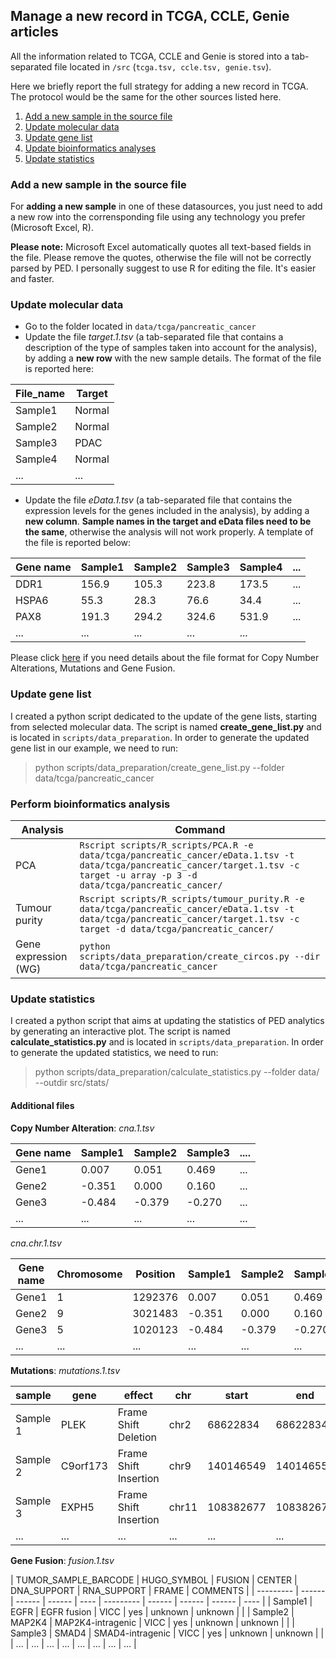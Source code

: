 ## Manage a new record in TCGA, CCLE, Genie articles

All the information related to TCGA, CCLE and Genie is stored into a tab-separated file located in `/src` (`tcga.tsv, ccle.tsv, genie.tsv`).

Here we briefly report the full strategy for adding a new record in TCGA. The protocol would be the same for the other sources listed here.
1. [Add a new sample in the source file](#add-a-new-sample-in-the-source-file)
2. [Update molecular data](#update-molecular-data)
3. [Update gene list](#update-gene-list)
4. [Update bioinformatics analyses](#update-bioinformatics-analyses)
5. [Update statistics](#update-statistics)

### Add a new sample in the source file

For __adding a new sample__ in one of these datasources, you just need to add a new row into the corrensponding file using any technology you prefer (Microsoft Excel, R).

__Please note:__ Microsoft Excel automatically quotes all text-based fields in the file. Please remove the quotes, otherwise the file will not be correctly parsed by PED. I personally suggest to use R for editing the file. It's easier and faster.

### Update molecular data

* Go to the folder located in `data/tcga/pancreatic_cancer`
* Update the file _target.1.tsv_ (a tab-separated file that contains a description of the type of samples taken into account for the analysis), by adding a **new row** with the new sample details. The format of the file is reported here:

| File_name | Target |
| ------ | ---- |
| Sample1 | Normal |
| Sample2 | Normal |
| Sample3 | PDAC |
| Sample4 | Normal |
| ... | ... |

* Update the file _eData.1.tsv_ (a tab-separated file that contains the expression levels for the genes included in the analysis), by adding a **new column**. __Sample names in the target and eData files need to be the same__, otherwise the analysis will not work properly. A template of the file is reported below:

| Gene name | Sample1 | Sample2 | Sample3 | Sample4 | ... |
| --------- | ------ | ------ | ------ | ---- | --- |
| DDR1 | 156.9 | 105.3 | 223.8 | 173.5 | ... |
| HSPA6 | 55.3 | 28.3 | 76.6 | 34.4 | ... |
| PAX8 | 191.3 | 294.2 | 324.6 | 531.9 | ... |
| ... | ... | ... | ... | ... |

Please click [here](#additional-files) if you need details about the file format for Copy Number Alterations, Mutations and Gene Fusion.

### Update gene list
I created a python script dedicated to the update of the gene lists, starting from selected molecular data. The script is named __create_gene_list.py__ and is located in `scripts/data_preparation`. In order to generate the updated gene list in our example, we need to run:

> python scripts/data_preparation/create_gene_list.py --folder data/tcga/pancreatic_cancer

### Perform bioinformatics analysis

| Analysis | Command |
| ------ | ---- |
| PCA | `Rscript scripts/R_scripts/PCA.R -e data/tcga/pancreatic_cancer/eData.1.tsv -t data/tcga/pancreatic_cancer/target.1.tsv -c target -u array -p 3 -d data/tcga/pancreatic_cancer/` |
| Tumour purity | `Rscript scripts/R_scripts/tumour_purity.R -e data/tcga/pancreatic_cancer/eData.1.tsv -t data/tcga/pancreatic_cancer/target.1.tsv -c target -d data/tcga/pancreatic_cancer/` |
| Gene expression (WG) | `python scripts/data_preparation/create_circos.py --dir data/tcga/pancreatic_cancer` |

### Update statistics
I created a python script that aims at updating the statistics of PED analytics by generating an interactive plot. The script is named __calculate_statistics.py__ and is located in `scripts/data_preparation`. In order to generate the updated statistics, we need to run:

> python scripts/data_preparation/calculate_statistics.py --folder data/ --outdir src/stats/


#### Additional files

__Copy Number Alteration__: _cna.1.tsv_

| Gene name | Sample1 | Sample2 | Sample3 | .... |
| --------- | ------ | ------ | ------ | ---- |
| Gene1 | 0.007 | 0.051 | 0.469 | ... |
| Gene2 | -0.351 | 0.000 | 0.160 | ... |
| Gene3 | -0.484 | -0.379 | -0.270 | ... |
| ... | ... | ... | ... | ... |

_cna.chr.1.tsv_

| Gene name | Chromosome | Position | Sample1 | Sample2 | Sample3 | .... |
| --------- | ---------- | -------- | ------ | ------ | ------ | ---- |
| Gene1 | 1 | 1292376 | 0.007 | 0.051 | 0.469 | ... |
| Gene2 | 9 | 3021483 | -0.351 | 0.000 | 0.160 | ... |
| Gene3 | 5 | 1020123 | -0.484 | -0.379 | -0.270 | ... |
| ... | ... | ... | ... | ... | ... | ... |

__Mutations__: _mutations.1.tsv_

| sample | gene | effect | chr | start | end | reference | alt |
| ------ | ---- | ------ | --- | ----- | --- | --------- | --- |
| Sample 1 | PLEK | Frame Shift Deletion | chr2 | 68622834 | 68622834 | C | - |
| Sample 2 | C9orf173 | Frame Shift Insertion | chr9 | 140146549 | 140146550 | - | - |
| Sample 3 | EXPH5 | Frame Shift Insertion | chr11 | 108382677 | 108382678 | - | - |
| ... | ... | ... | ... | ... | ... | ... | ... |

__Gene Fusion__: _fusion.1.tsv_

| TUMOR_SAMPLE_BARCODE | HUGO_SYMBOL | FUSION | CENTER | DNA_SUPPORT | RNA_SUPPORT | FRAME | COMMENTS |
| --------- | ------ | ------ | ------ | ---- | --------- | ------ | ------ | ------ | ---- |
| Sample1 | EGFR | EGFR fusion | VICC | yes | unknown | unknown | |
| Sample2 | MAP2K4 | MAP2K4-intragenic | VICC | yes | unknown | unknown |  |
| Sample3 | SMAD4 | SMAD4-intragenic | VICC | yes | unknown | unknown |  |
| ... | ... | ... | ... | ... | ... | ... | ... |
